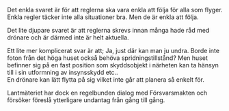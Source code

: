 Det enkla svaret är för att reglerna ska vara enkla att följa för alla som flyger. Enkla regler täcker inte alla situationer bra. Men de är enkla att följa.

Det lite djupare svaret är att reglerna skrevs innan många hade råd med drönare och är därmed inte är helt aktuella.

Ett lite mer komplicerat svar är att; Ja, just där kan man ju undra. Borde inte foton från det höga huset också behöva spridningstillstånd? Men huset befinner sig på en fast position som skyddsobjekt i närheten kan ta hänsyn till i sin utformning av insynsskydd etc..  
En drönare kan lätt flytta på sig vilket inte går att planera så enkelt för.

Lantmäteriet har dock en regelbunden dialog med Försvarsmakten och försöker föreslå ytterligare undantag från gång till gång.
